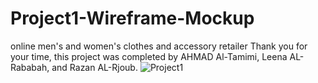 # Project1-Wireframe-Mockup
online men's and women's clothes and accessory retailer Thank you for your time, this project was completed by AHMAD Al-Tamimi, Leena AL-Rababah, and Razan AL-Rjoub.
![Project1](https://github.com/Razan-Rjoub/Project1-Wireframe-Mockup/assets/111699095/80dbefaf-99cb-4035-b139-132b9743069a)

